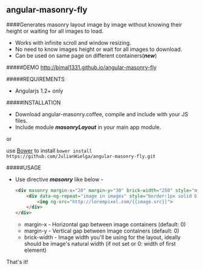 angular-masonry-fly
-------------------
####Generates masonry layout image by image without knowing their height or waiting for all images to load.

+ Works with infinite scroll and window resizing.
+ No need to know images height or wait for all images to download.
+ Can be used on same page on different containers(***new***)

#####DEMO
http://bimal1331.github.io/angular-masonry-fly

#####REQUIREMENTS
+ Angularjs 1.2+ only

#####INSTALLATION
+ Download angular-masonry.coffee, compile and include with your JS files.
+ Include module ***masonryLayout*** in your main app module.

or

use [Bower](http://bower.io/) to install `bower install https://github.com/JulianWielga/angular-masonry-fly.git`

#####USAGE

+ Use directive ***masonry*** like below -

	```html
	<div masonry margin-x="20" margin-y="30" brick-width="250" style="margin:3% 2% 0 2%; padding: 			20px 1% 0; border:1px solid black; width:43%; float:left;">
		<div data-ng-repeat="image in images" style="border:1px solid black; border-radius:5px; padding:1px;">
			<img ng-src="http://lorempixel.com/{{image.src}}">
		</div>
	</div>
	```
	+ margin-x - Horizontal gap between image containers (default: 0)
	+ margin-y - Vertical gap between image containers (default: 0)
	+ brick-width - Image width you'll be using for the layout, ideally should be image's natural width (if not set or 0: width of first element)

That's it!

